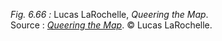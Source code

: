 *Fig. 6.66 :* Lucas LaRochelle, *Queering the Map*.  
Source : [*Queering the Map*](https://www.queeringthemap.com/). © Lucas LaRochelle.